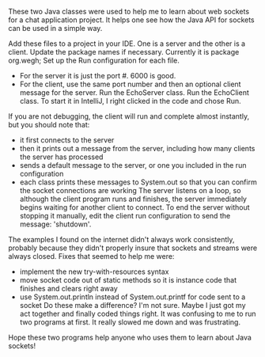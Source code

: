 These two Java classes were used to help me to learn about web sockets for a chat application project.
It helps one see how the Java API for sockets can be used in a simple way.

Add these files to a project in your IDE. One is a server and the other is a client.
Update the package names if necessary. Currently it is package org.wegh;
Set up the Run configuration for each file. 
  - For the server it is just the port #. 6000 is good.
  - For the client, use the same port number and then an optional client message for the server. 
Run the EchoServer class.
Run the EchoClient class. To start it in IntelliJ, I right clicked in the code and chose Run.

If you are not debugging, the client will run and complete almost instantly, but you should note that:
  - it first connects to the server
  - then it prints out a message from the server, including how many clients the server has processed
  - sends a default message to the server, or one you included in the run configuration
  - each class prints these messages to System.out so that you can confirm the socket connections are working
The server listens on a loop, so although the client program runs and finishes, the server immediately begins waiting for another client to connect.
To end the server without stopping it manually, edit the client run configuration to send the message: 'shutdown'.

The examples I found on the internet didn't always work consistently, 
probably because they didn't properly insure that sockets and streams were always closed. Fixes that seemed to help me were:
  - implement the new try-with-resources syntax
  - move socket code out of static methods so it is instance code that finishes and clears right away
  - use System.out.println instead of System.out.printf for code sent to a socket
Do these make a difference? I'm not sure. Maybe I just got my act together and finally coded things right.
It was confusing to me to run two programs at first. It really slowed me down and was frustrating.

Hope these two programs help anyone who uses them to learn about Java sockets!
